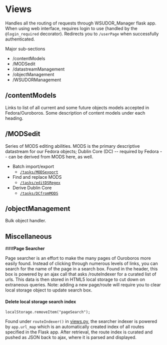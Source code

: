 Views
=========
Handles all the routing of requests through WSUDOR_Manager flask app. When using web interface, requires login to use (handled by the ```@login_required``` decorator).  Redirects you to ```/userPage``` when successfully authenticated.

Major sub-sections
- /contentModels
- /MODSedit
- /datastreamManagement
- /objectManagement
- /WSUDORManagement

/contentModels
---------------------
Links to list of all current and some future objects models accepted in Fedora/Ouroboros. Some description of content models under each heading.

/MODSedit
-------------
Series of MODS editing abilities. MODS is the primary descriptive datastream for our Fedora objects; Dublin Core (DC) -- required by Fedora -- can be derived from MODS here, as well.

 - Batch import/export
	 - [```/tasks/MODSexport```](WSUDOR_Manager/actions/MODSexport)
 - Find and replace MODS
 	 - [```/tasks/editDSRegex```](WSUDOR_Manager/actions/editDSRegex)
 - Derive Dublin Core
	 - [```/tasks/DCfromMODS```](WSUDOR_Manager/actions/DCfromMODS)

/objectManagement
------------------------
Bulk object handler.



Miscellaneous
------------------

###**Page Searcher**

Page searcher is an effort to make the many pages of Ouroboros more easily found. Instead of clicking through numerous levels of links, you can search for the name of the page in a search box. Found in the header, this box is powered by an ajax call that asks /routeIndexer for a curated list of urls. This data is then stored in HTML5 local storage to cut down on extraneous queries. Note: adding a new page/route will require you to clear local storage object to update search box.

#### **Delete local storage search index**
```
localStorage.removeItem("pageSearch");
```

Found under ```routeIndexer()``` in [views.py](WSUDOR_Manager/views.py), the searcher indexer is powered by ```app.url_map``` which is an automatically created index of all routes specified in the Flask app. After retrieval, the route index is curated and pushed as JSON back to ajax, where it is parsed and displayed.
